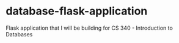 # database-flask-application
Flask application that I will be building for CS 340 - Introduction to Databases
